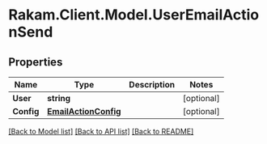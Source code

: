 # Rakam.Client.Model.UserEmailActionSend
## Properties

Name | Type | Description | Notes
------------ | ------------- | ------------- | -------------
**User** | **string** |  | [optional] 
**Config** | [**EmailActionConfig**](EmailActionConfig.md) |  | [optional] 

[[Back to Model list]](../README.md#documentation-for-models) [[Back to API list]](../README.md#documentation-for-api-endpoints) [[Back to README]](../README.md)

